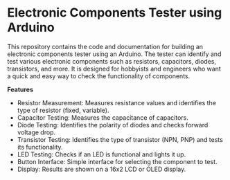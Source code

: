 # Electronic Components Tester using Arduino
This repository contains the code and documentation for building an electronic components tester using an Arduino. The tester can identify and test various electronic components such as resistors, capacitors, diodes, transistors, and more. It is designed for hobbyists and engineers who want a quick and easy way to check the functionality of components.

**Features**
 - Resistor Measurement: Measures resistance values and identifies the type of resistor (fixed, variable).
 - Capacitor Testing: Measures the capacitance of capacitors.
 - Diode Testing: Identifies the polarity of diodes and checks forward voltage drop.
 - Transistor Testing: Identifies the type of transistor (NPN, PNP) and tests its functionality.
 - LED Testing: Checks if an LED is functional and lights it up.
 - Button Interface: Simple interface for selecting the component to test.
 - Display: Results are shown on a 16x2 LCD or OLED display.
